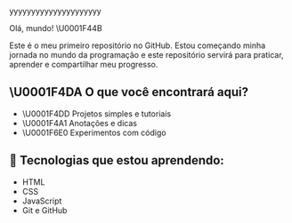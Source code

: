 yyyyyyyyyyyyyyyyyyyyy
 
Olá, mundo! \U0001F44B
 
Este é o meu primeiro repositório no GitHub. Estou começando minha jornada no mundo da programação e este repositório servirá para praticar, aprender e compartilhar meu progresso.
 
## \U0001F4DA O que você encontrará aqui?
 
- \U0001F4DD Projetos simples e tutoriais
- \U0001F4A1 Anotações e dicas
- \U0001F6E0️ Experimentos com código

## 🌱 Tecnologias que estou aprendendo:
 
- HTML
- CSS
- JavaScript
- Git e GitHub
